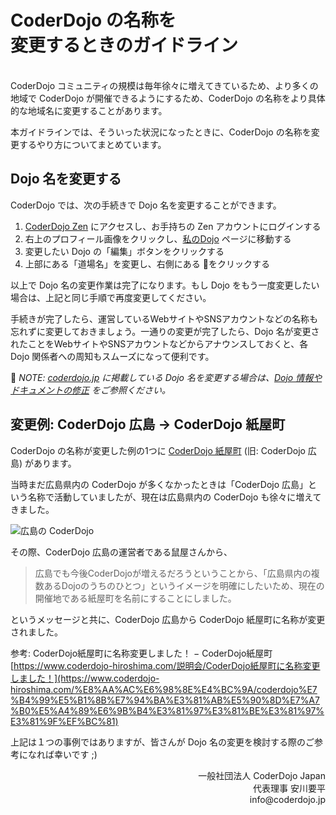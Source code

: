 # CoderDojo の名称を<br>変更するときのガイドライン
<br>
CoderDojo コミュニティの規模は毎年徐々に増えてきているため、より多くの地域で CoderDojo が開催できるようにするため、CoderDojo の名称をより具体的な地域名に変更することがあります。

本ガイドラインでは、そういった状況になったときに、CoderDojo の名称を変更するやり方についてまとめています。

## Dojo 名を変更する

CoderDojo では、次の手続きで Dojo 名を変更することができます。

1. [CoderDojo Zen](https://zen.coderdojo.com/) にアクセスし、お手持ちの Zen アカウントにログインする
2. 右上のプロフィール画像をクリックし、[私のDojo](https://zen.coderdojo.com/dashboard/my-dojos) ページに移動する
3. 変更したい Dojo の「編集」ボタンをクリックする
4. 上部にある「道場名」を変更し、右側にある 💾をクリックする

以上で Dojo 名の変更作業は完了になります。もし Dojo をもう一度変更したい場合は、上記と同じ手順で再度変更してください。

手続きが完了したら、運営しているWebサイトやSNSアカウントなどの名称も忘れずに変更しておきましょう。一通りの変更が完了したら、Dojo 名が変更されたことをWebサイトやSNSアカウントなどからアナウンスしておくと、各 Dojo 関係者への周知もスムーズになって便利です。

📝 *NOTE: [coderdojo.jp](https://coderdojo.jp/) に掲載している Dojo 名を変更する場合は、[Dojo 情報やドキュメントの修正](https://github.com/coderdojo-japan/coderdojo.jp#1-dojo-%E6%83%85%E5%A0%B1%E3%82%84%E3%83%89%E3%82%AD%E3%83%A5%E3%83%A1%E3%83%B3%E3%83%88%E3%81%AE%E4%BF%AE%E6%AD%A3) をご参照ください。*

## 変更例: CoderDojo 広島 → CoderDojo 紙屋町

CoderDojo の名称が変更した例の1つに [CoderDojo 紙屋町](https://www.coderdojo-hiroshima.com/) (旧: CoderDojo 広島) があります。

当時まだ広島県内の CoderDojo が多くなかったときは「CoderDojo 広島」という名称で活動していましたが、現在は広島県内の CoderDojo も徐々に増えてきました。

![広島の CoderDojo](/img/dojos-in-hiroshima.png)

その際、CoderDojo 広島の運営者である鼠屋さんから、

> 広島でも今後CoderDojoが増えるだろうということから、「広島県内の複数あるDojoのうちのひとつ」というイメージを明確にしたいため、現在の開催地である紙屋町を名前にすることにしました。

というメッセージと共に、CoderDojo 広島から CoderDojo 紙屋町に名称が変更されました。

参考: CoderDojo紙屋町に名称変更しました！ − CoderDojo紙屋町   
[https://www.coderdojo-hiroshima.com/説明会/CoderDojo紙屋町に名称変更しました！](https://www.coderdojo-hiroshima.com/%E8%AA%AC%E6%98%8E%E4%BC%9A/coderdojo%E7%B4%99%E5%B1%8B%E7%94%BA%E3%81%AB%E5%90%8D%E7%A7%B0%E5%A4%89%E6%9B%B4%E3%81%97%E3%81%BE%E3%81%97%E3%81%9F%EF%BC%81)

上記は１つの事例ではありますが、皆さんが Dojo 名の変更を検討する際のご参考になれば幸いです ;)

<div align="right">
一般社団法人 CoderDojo Japan<br>
代表理事 安川要平<br>
info@coderdojo.jp
</div>




